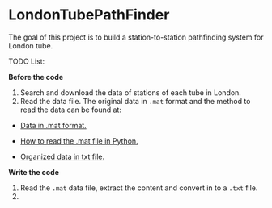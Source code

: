 # LondonTubePathFinder

The goal of this project is to build a station-to-station pathfinding system for London tube.

TODO List:

**Before the code**
1. Search and download the data of stations of each tube in London.
2. Read the data file. The original data in `.mat` format and the method to read the data can be found at:

- [Data in .mat format.](https://www.cs.cornell.edu/~arb/data/spatial-underground-London/)

- [How to read the .mat file in Python.](https://stackoverflow.com/questions/874461/read-mat-files-in-python)

- [Organized data in txt file.](https://github.com/mincongzhang/StationPathFinder/blob/master/LondonTube/LondonTube/stations.txt)

**Write the code**
1. Read the `.mat` data file, extract the content and convert in to a `.txt` file.
2. 
